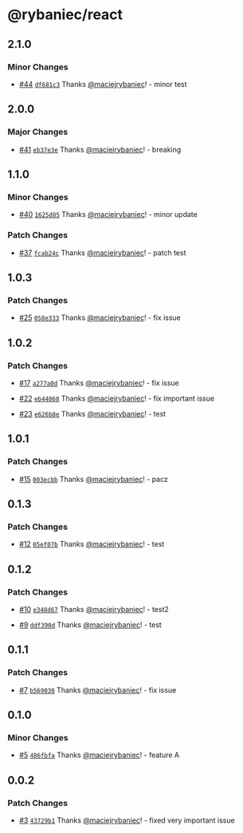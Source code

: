 # @rybaniec/react

## 2.1.0

### Minor Changes

- [#44](https://github.com/maciejrybaniec/npm-release/pull/44) [`df681c3`](https://github.com/maciejrybaniec/npm-release/commit/df681c31b7f4b154597b17602cafeea3ff735084) Thanks [@maciejrybaniec](https://github.com/maciejrybaniec)! - minor test

## 2.0.0

### Major Changes

- [#41](https://github.com/maciejrybaniec/npm-release/pull/41) [`eb37e3e`](https://github.com/maciejrybaniec/npm-release/commit/eb37e3e60f54fff707b459f565a9a9d5c9e0d0e1) Thanks [@maciejrybaniec](https://github.com/maciejrybaniec)! - breaking

## 1.1.0

### Minor Changes

- [#40](https://github.com/maciejrybaniec/npm-release/pull/40) [`1625d85`](https://github.com/maciejrybaniec/npm-release/commit/1625d85abf22170acbae253cd9820eb6b3be770a) Thanks [@maciejrybaniec](https://github.com/maciejrybaniec)! - minor update

### Patch Changes

- [#37](https://github.com/maciejrybaniec/npm-release/pull/37) [`fcab24c`](https://github.com/maciejrybaniec/npm-release/commit/fcab24cd5593cc71696452b2535323b128b7f8a8) Thanks [@maciejrybaniec](https://github.com/maciejrybaniec)! - patch test

## 1.0.3

### Patch Changes

- [#25](https://github.com/maciejrybaniec/npm-release/pull/25) [`058e333`](https://github.com/maciejrybaniec/npm-release/commit/058e3334e9e194547978517786fa0dbac5610d47) Thanks [@maciejrybaniec](https://github.com/maciejrybaniec)! - fix issue

## 1.0.2

### Patch Changes

- [#17](https://github.com/maciejrybaniec/npm-release/pull/17) [`a277a0d`](https://github.com/maciejrybaniec/npm-release/commit/a277a0d919aa68dc7f424e76c87beeb149571f13) Thanks [@maciejrybaniec](https://github.com/maciejrybaniec)! - fix issue

- [#22](https://github.com/maciejrybaniec/npm-release/pull/22) [`eb44068`](https://github.com/maciejrybaniec/npm-release/commit/eb440686349eb9fd7732cbdabc1c1902395b9d46) Thanks [@maciejrybaniec](https://github.com/maciejrybaniec)! - fix important issue

- [#23](https://github.com/maciejrybaniec/npm-release/pull/23) [`e626b8e`](https://github.com/maciejrybaniec/npm-release/commit/e626b8ec015653e3e98f17bb7580effaa2a0cdeb) Thanks [@maciejrybaniec](https://github.com/maciejrybaniec)! - test

## 1.0.1

### Patch Changes

- [#15](https://github.com/maciejrybaniec/npm-release/pull/15) [`003ecbb`](https://github.com/maciejrybaniec/npm-release/commit/003ecbb5976fe5a9e6039fee30c299b26683c80d) Thanks [@maciejrybaniec](https://github.com/maciejrybaniec)! - pacz

## 0.1.3

### Patch Changes

- [#12](https://github.com/maciejrybaniec/npm-release/pull/12) [`05ef07b`](https://github.com/maciejrybaniec/npm-release/commit/05ef07bae4085eee495f5b18ff1cf9b89fde956c) Thanks [@maciejrybaniec](https://github.com/maciejrybaniec)! - test

## 0.1.2

### Patch Changes

- [#10](https://github.com/maciejrybaniec/npm-release/pull/10) [`e348d67`](https://github.com/maciejrybaniec/npm-release/commit/e348d670026ae0a425f0e2b936dc6fae518d82da) Thanks [@maciejrybaniec](https://github.com/maciejrybaniec)! - test2

- [#9](https://github.com/maciejrybaniec/npm-release/pull/9) [`ddf390d`](https://github.com/maciejrybaniec/npm-release/commit/ddf390dc966641cf456f238a6ea21e84ec71b309) Thanks [@maciejrybaniec](https://github.com/maciejrybaniec)! - test

## 0.1.1

### Patch Changes

- [#7](https://github.com/maciejrybaniec/npm-release/pull/7) [`b569030`](https://github.com/maciejrybaniec/npm-release/commit/b5690309d6ebafb6b51890d129b75508ff720ec9) Thanks [@maciejrybaniec](https://github.com/maciejrybaniec)! - fix issue

## 0.1.0

### Minor Changes

- [#5](https://github.com/maciejrybaniec/npm-release/pull/5) [`486fbfa`](https://github.com/maciejrybaniec/npm-release/commit/486fbfae81be9c0417e52f97131022ad05d76d13) Thanks [@maciejrybaniec](https://github.com/maciejrybaniec)! - feature A

## 0.0.2

### Patch Changes

- [#3](https://github.com/maciejrybaniec/npm-release/pull/3) [`43729b1`](https://github.com/maciejrybaniec/npm-release/commit/43729b1f08b7d505ab3bc62297e5254e25588c6a) Thanks [@maciejrybaniec](https://github.com/maciejrybaniec)! - fixed very important issue

